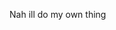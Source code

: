 Nah ill do my own thing

<!---
Mcfloofy/Mcfloofy is a ✨ special ✨ repository because its `README.md` (this file) appears on your GitHub profile.
You can click the Preview link to take a look at your changes.
--->
